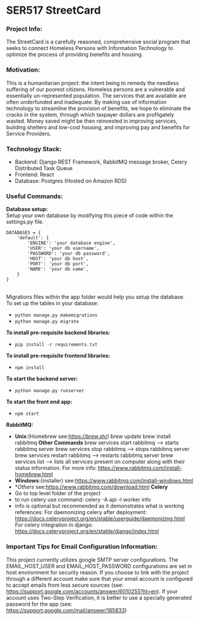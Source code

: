 # SER517 StreetCard
### **Project Info:**

The StreetCard is a carefully reasoned, comprehensive social program that seeks to connect Homeless
Persons with Information Technology to optimize the process of providing benefits and housing. 

### **Motivation:**

This is a humanitarian project: the intent being to remedy the needless suffering of our poorest citizens.
Homeless persons are a vulnerable and essentially un-represented population. The services that are
available are often underfunded and inadequate.
By making use of information technology to streamline the provision of benefits, we hope to eliminate
the cracks in the system, through which taxpayer dollars are profligately wasted. Money saved might be
then reinvested in improving services, building shelters and low-cost housing, and improving pay and
benefits for Service Providers.

### **Technology Stack:**
- Backend: Django REST Framework, RabbitMQ message broker, Celery Distributed Task Queue
- Frontend: React
- Database: Postgres (Hosted on Amazon RDS)

### Useful Commands:
**Database setup:**
<br> Setup your own database by modifying this piece of code within the settings.py file.
~~~
DATABASES = { 
    'default': {
        'ENGINE': 'your database engine',
        'USER': 'your db username',
        'PASSWORD': 'your db password',
        'HOST': 'your db host',
        'PORT': 'your db port',
        'NAME': 'your db name',
    }
}
~~~

<br> Migrations files within the app folder would help you setup the database.
<br> To set up the tables in your database:

- `python manage.py makemigrations`
- `python manage.py migrate`

**To install pre-requisite backend libraries:**
- `pip install -r requirements.txt`

**To install pre-requisite frontend libraries:**
- `npm install`

**To start the backend server:**
- `python manage.py runserver`

**To start the front end app:**
- `npm start`

**RabbitMQ:**
- **Unix**:(Homebrew see:https://brew.sh/) 
    brew update
    brew install rabbitmq
    **Other Commands**
    brew services start rabbitmq --> starts rabbitmq server
    brew services stop rabbitmq --> stops rabbitmq server
    brew services restart rabbitmq --> restarts rabbitmq server
    brew services list --> lists all services present on computer along with their status information.
    For more info: https://www.rabbitmq.com/install-homebrew.html
- **Windows**:(installer)
    see:https://www.rabbitmq.com/install-windows.html
- **Others*
    see:https://www.rabbitmq.com/download.html
**Celery**
- Go to top level folder of the project
- to run celery use command: 
    celery -A api -l worker info
- info is optional but recommended as it demonstrates what is working 
references:
    For daemonizing celery after deployment: https://docs.celeryproject.org/en/stable/userguide/daemonizing.html
    For celery integration in django: https://docs.celeryproject.org/en/stable/django/index.html
    
### Important Tips for Email Configuration Information:
 This project currently utilizes google SMTP server configurations. 
 The EMAIL_HOST_USER and EMAIL_HOST_PASSWORD configurations are set in host environment for security reason. 
 If you choose to link with the project through a different account make sure that your email account is 
 configured to accept emails from less secure sources (see: https://support.google.com/accounts/answer/6010255?hl=en).
 If your account uses Two-Step Verification, it is better to use a specially generated password for the app 
 (see: https://support.google.com/mail/answer/185833)
 

 
